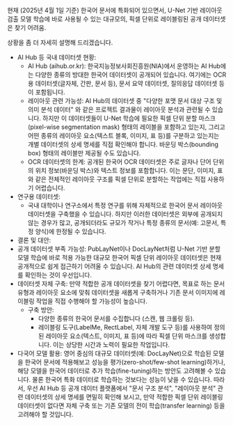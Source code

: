 현재 (2025년 4월 1일 기준) 한국어 문서에 특화되어 있으면서, U-Net 기반 레이아웃 검출 모델 학습에 바로 사용될 수 있는 대규모의, 픽셀 단위로 레이블링된 공개 데이터셋은 찾기 어려움.

상황을 좀 더 자세히 설명해 드리겠습니다.
 * AI Hub 등 국내 데이터셋 현황:
   * AI Hub (aihub.or.kr): 한국지능정보사회진흥원(NIA)에서 운영하는 AI Hub에는 다양한 종류의 방대한 한국어 데이터셋이 공개되어 있습니다. 여기에는 OCR용 데이터셋(글자체, 간판, 문서 등), 문서 요약 데이터셋, 질의응답 데이터셋 등이 포함됩니다.
   * 레이아웃 관련 가능성: AI Hub의 데이터셋 중 "다양한 포맷 문서 대상 구조 및 의미 분석 데이터" 와 같은 프로젝트 결과물이 레이아웃 분석과 관련될 수 있습니다. 하지만 이 데이터셋들이 U-Net 학습에 필요한 픽셀 단위 분할 마스크 (pixel-wise segmentation mask) 형태의 레이블을 포함하고 있는지, 그리고 어떤 종류의 레이아웃 요소(텍스트 블록, 이미지, 표 등)를 구분하고 있는지는 개별 데이터셋의 상세 명세를 직접 확인해야 합니다. 바운딩 박스(bounding box) 형태의 레이블만 제공될 수도 있습니다.
   * OCR 데이터셋의 한계: 공개된 한국어 OCR 데이터셋은 주로 글자나 단어 단위의 위치 정보(바운딩 박스)와 텍스트 정보를 포함합니다. 이는 문단, 이미지, 표와 같은 전체적인 레이아웃 구조를 픽셀 단위로 분할하는 작업에는 직접 사용하기 어렵습니다.
 * 연구용 데이터셋:
   * 국내 대학이나 연구소에서 특정 연구를 위해 자체적으로 한국어 문서 레이아웃 데이터셋을 구축했을 수 있습니다. 하지만 이러한 데이터셋은 외부에 공개되지 않는 경우가 많고, 공개되더라도 규모가 작거나 특정 종류의 문서(예: 고문서, 특정 양식)에 한정될 수 있습니다.
 * 결론 및 대안:
 * 공개 데이터셋 부족 가능성: PubLayNet이나 DocLayNet처럼 U-Net 기반 분할 모델 학습에 바로 적용 가능한 대규모 한국어 픽셀 단위 레이아웃 데이터셋은 현재 공개적으로 쉽게 접근하기 어려울 수 있습니다. AI Hub의 관련 데이터셋 상세 명세를 확인하는 것이 우선입니다.
 * 데이터셋 자체 구축: 만약 적합한 공개 데이터셋을 찾기 어렵다면, 목표로 하는 문서 유형과 레이아웃 요소에 맞춰 데이터셋을 새롭게 구축하거나 기존 문서 이미지에 레이블링 작업을 직접 수행해야 할 가능성이 높습니다.
   * 구축 방안:
     * 다양한 종류의 한국어 문서를 수집합니다 (스캔, 웹 크롤링 등).
     * 레이블링 도구(LabelMe, RectLabel, 자체 개발 도구 등)를 사용하여 정의된 레이아웃 요소(텍스트, 이미지, 표 등)에 따라 픽셀 단위 마스크를 생성합니다. 이는 상당한 시간과 노력이 필요한 작업입니다.
 * 다국어 모델 활용: 영어 중심의 대규모 데이터셋(예: DocLayNet)으로 학습된 모델을 한국어 문서에 적용해보고 성능을 평가(zero-shot/few-shot learning)하거나, 해당 모델을 한국어 데이터로 추가 학습(fine-tuning)하는 방안도 고려해볼 수 있습니다. 물론 한국어 특화 데이터로 학습하는 것보다는 성능이 낮을 수 있습니다.
따라서, 우선 AI Hub 등 공개 데이터 플랫폼에서 "문서 구조 분석", "레이아웃 분석" 관련 데이터셋의 상세 명세를 면밀히 확인해 보시고, 만약 적합한 픽셀 단위 레이블링 데이터셋이 없다면 자체 구축 또는 기존 모델의 전이 학습(transfer learning) 등을 고려해야 할 것입니다.
